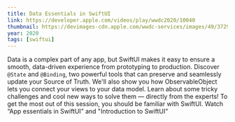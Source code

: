 ```yaml
---
title: Data Essentials in SwiftUI
link: https://developer.apple.com/videos/play/wwdc2020/10040
thumbnail: https://devimages-cdn.apple.com/wwdc-services/images/49/3729/3729_wide_250x141_2x.jpg
year: 2020
tags: [swiftui]
---
```


Data is a complex part of any app, but SwiftUI makes it easy to ensure a smooth, data-driven experience from prototyping to production. Discover `@State` and `@Binding`, two powerful tools that can preserve and seamlessly update your Source of Truth. We'll also show you how ObservableObject lets you connect your views to your data model. Learn about some tricky challenges and cool new ways to solve them — directly from the experts! To get the most out of this session, you should be familiar with SwiftUI. Watch “App essentials in SwiftUI” and "Introduction to SwiftUI"
